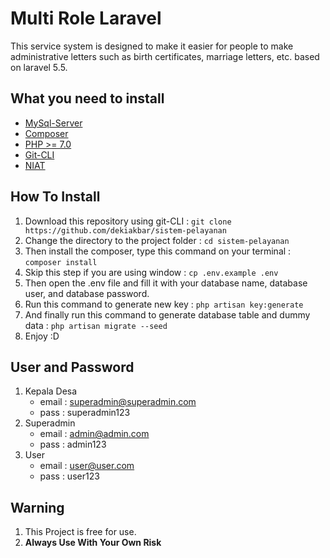 # Multi Role Laravel
This service system is designed to make it easier for people to make administrative letters such as birth certificates, marriage letters, etc. based on laravel 5.5.
## What you need to install
- [MySql-Server](https://dev.mysql.com/downloads/mysql/)
- [Composer](https://getcomposer.org/)
- [PHP >= 7.0](www.php.net/)
- [Git-CLI](https://git-scm.com/downloads)
- [NIAT](https://id.wikipedia.org/wiki/Niat)

## How To Install
1. Download this repository using git-CLI : `git clone https://github.com/dekiakbar/sistem-pelayanan`
2. Change the directory to the project folder : `cd sistem-pelayanan`
3. Then install the composer, type this command on your terminal : `composer install`
4. Skip this step if you are using window : `cp .env.example .env` 
5. Then open the .env file and fill it with your database name, database user, and database password.
6. Run this command to generate new key : `php artisan key:generate`
7. And finally run this command to generate database table and dummy data : `php artisan migrate --seed`
8. Enjoy :D

## User and Password
1. Kepala Desa 
	- email : superadmin@superadmin.com 
	- pass : superadmin123
2. Superadmin 
	- email : admin@admin.com 
	- pass : admin123
1. User 
	- email : user@user.com 
	- pass : user123

## Warning
1. This Project is free for use. 
3. **Always Use With Your Own Risk**
